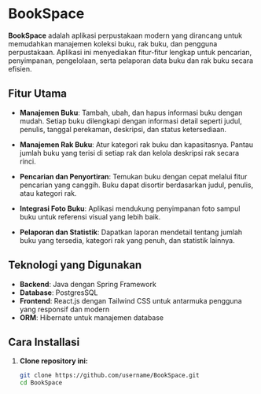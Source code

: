 # BookSpace

**BookSpace** adalah aplikasi perpustakaan modern yang dirancang untuk memudahkan manajemen koleksi buku, rak buku, dan pengguna perpustakaan. Aplikasi ini menyediakan fitur-fitur lengkap untuk pencarian, penyimpanan, pengelolaan, serta pelaporan data buku dan rak buku secara efisien.

## Fitur Utama

- **Manajemen Buku**: Tambah, ubah, dan hapus informasi buku dengan mudah. Setiap buku dilengkapi dengan informasi detail seperti judul, penulis, tanggal perekaman, deskripsi, dan status ketersediaan.
  
- **Manajemen Rak Buku**: Atur kategori rak buku dan kapasitasnya. Pantau jumlah buku yang terisi di setiap rak dan kelola deskripsi rak secara rinci.

- **Pencarian dan Penyortiran**: Temukan buku dengan cepat melalui fitur pencarian yang canggih. Buku dapat disortir berdasarkan judul, penulis, atau kategori rak.

- **Integrasi Foto Buku**: Aplikasi mendukung penyimpanan foto sampul buku untuk referensi visual yang lebih baik.

- **Pelaporan dan Statistik**: Dapatkan laporan mendetail tentang jumlah buku yang tersedia, kategori rak yang penuh, dan statistik lainnya.

## Teknologi yang Digunakan

- **Backend**: Java dengan Spring Framework
- **Database**: PostgresSQL
- **Frontend**: React.js dengan Tailwind CSS untuk antarmuka pengguna yang responsif dan modern
- **ORM**: Hibernate untuk manajemen database

## Cara Installasi

1. **Clone repository ini:**
   ```bash
   git clone https://github.com/username/BookSpace.git
   cd BookSpace
